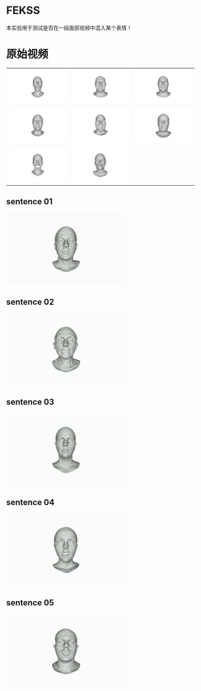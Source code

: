 # FEKSS
本实验用于测试是否在一段面部视频中混入某个表情！

# 原始视频
|     |     |     |
|-----|-----|-----|
|![描述](./gif/cheeks_in.png)| ![描述](./gif/bareteeth.png)|![描述](./gif/eyebrow.png)|
|![描述](./gif/high_smile.png)|![描述](./gif/lips_back.png)|![描述](./gif/mouth_down.png)|
|![描述](./gif/mouth_side.png)|![描述](./gif/mouth_up.png)|     |

## sentence 01

<img src="./gif/sentence01.gif" alt="sentence01" width="320" height="-1"> 

## sentence 02

<img src="./gif/sentence02.gif" alt="sentence02" width="320" height="-1"> 

## sentence 03

<img src="./gif/sentence03.gif" alt="sentence03" width="320" height="-1"> 

## sentence 04

<img src="./gif/sentence04.gif" alt="sentence04" width="320" height="-1"> 

## sentence 05

<img src="./gif/sentence05.gif" alt="sentence05" width="320" height="-1"> 

